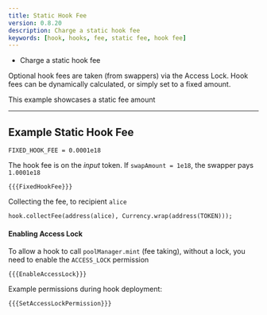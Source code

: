 ```yaml
---
title: Static Hook Fee
version: 0.8.20
description: Charge a static hook fee
keywords: [hook, hooks, fee, static fee, hook fee]
---
```


- Charge a static hook fee

Optional hook fees are taken (from swappers) via the Access Lock. Hook fees can be dynamically calculated, or simply set to a fixed amount.

This example showcases a static fee amount

---
## Example Static Hook Fee

`FIXED_HOOK_FEE = 0.0001e18`

The hook fee is on the *input* token. If `swapAmount = 1e18`, the swapper pays `1.0001e18`

```solidity
{{{FixedHookFee}}}
```

Collecting the fee, to recipient `alice`
```solidity
hook.collectFee(address(alice), Currency.wrap(address(TOKEN)));
```

#### Enabling Access Lock

To allow a hook to call `poolManager.mint` (fee taking), without a lock, you need to enable the `ACCESS_LOCK` permission

```solidity
{{{EnableAccessLock}}}
```

Example permissions during hook deployment:
```solidity
{{{SetAccessLockPermission}}}
```
